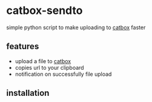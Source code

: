 # catbox-sendto
simple python script to make uploading to [catbox](https://catbox.moe/) faster
## features
- upload a file to [catbox](https://catbox.moe/)
- copies url to your clipboard
- notification on successfully file upload
## installation
